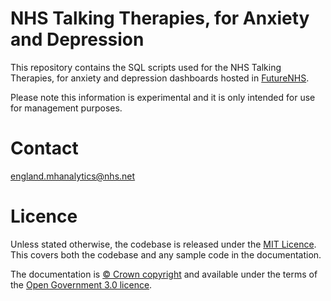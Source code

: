 # NHS Talking Therapies, for Anxiety and Depression
This repository contains the SQL scripts used for the NHS Talking Therapies, for anxiety and depression dashboards hosted in [FutureNHS](https://future.nhs.uk/NHSTalkingTherapies/view?objectID=21443472).

Please note this information is experimental and it is only intended for use for management purposes.

# Contact
england.mhanalytics@nhs.net

# Licence

Unless stated otherwise, the codebase is released under the [MIT Licence](https://github.com/nhsengland/Dementia/blob/main/LICENCE). This covers both the codebase and any sample code in the documentation.

The documentation is [© Crown copyright](https://www.nationalarchives.gov.uk/information-management/re-using-public-sector-information/uk-government-licensing-framework/crown-copyright/) and available under the terms of the [Open Government 3.0 licence](https://www.nationalarchives.gov.uk/doc/open-government-licence/version/3/).


